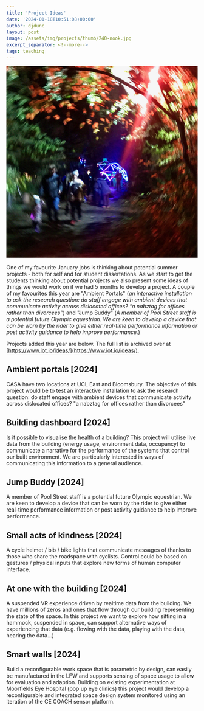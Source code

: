 ```yaml
---
title: 'Project Ideas'
date: '2024-01-18T10:51:08+00:00'
author: djdunc
layout: post
image: /assets/img/projects/thumb/240-nook.jpg
excerpt_separator: <!--more-->
tags: teaching
---
```



![Geodesic](/assets/img/projects/geodesic6.jpg)

One of my favourite January jobs is thinking about potential summer projects - both for self and for student dissertations. As we start to get the students thinking about potential projects we also present some ideas of things we would work on if we had 5 months to develop a project. A couple of my favourites this year are "Ambient Portals" (_an interactive installation to ask the research question: do staff engage with ambient devices that communicate activity across dislocated offices? “a nabztag for offices rather than divorcees”_) and "Jump Buddy" (_A member of Pool Street staff is a potential future Olympic equestrian. We are keen to develop a device that can be worn by the rider to give either real-time performance information or post activity guidance to help improve performance._)

<!--more-->

Projects added this year are below. The full list is archived over at [https://www.iot.io/ideas/](https://www.iot.io/ideas/).

## Ambient portals [2024]
CASA have two locations at UCL East and Bloomsbury. The objective of this project would be to test an interactive installation to ask the research question: do staff engage with ambient devices that communicate activity across dislocated offices? "a nabztag for offices rather than divorcees"

## Building dashboard [2024]
Is it possible to visualise the health of a building? This project will utilise live data from the building (energy usage, environment data, occupancy) to communicate a narrative for the performance of the systems that control our built environment. We are particularly interested in ways of communicating this information to a general audience.

## Jump Buddy [2024]
A member of Pool Street staff is a potential future Olympic equestrian. We are keen to develop a device that can be worn by the rider to give either real-time performance information or post activity guidance to help improve performance. 

## Small acts of kindness [2024]
A cycle helmet / bib / bike lights that communicate messages of thanks to those who share the roadspace with cyclists. Control could be based on gestures / physical inputs that explore new forms of human computer interface.

## At one with the building [2024] 
A suspended VR experience driven by realtime data from the building. We have millions of zeros and ones that flow through our building representing the state of the space. In this project we want to explore how sitting in a hammock, suspended in space, can support alternative ways of experiencing that data (e.g. flowing with the data, playing with the data, hearing the data...)

## Smart walls [2024]
Build a reconfigurable work space that is parametric by design, can easily be manufactured in the LFW and supports sensing of space usage to allow for evaluation and adaption. Building on existing experimentation at Moorfields Eye Hospital (pop up eye clinics) this project would develop a reconfigurable and integrated space design system monitored using an iteration of the CE COACH sensor platform.

